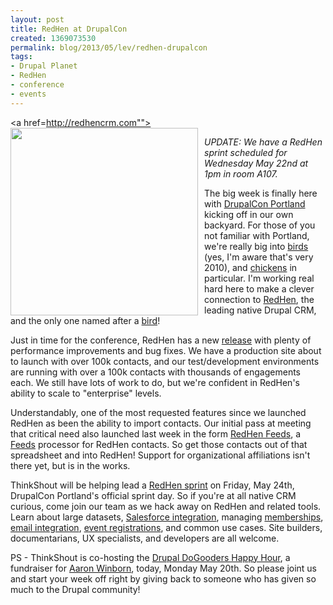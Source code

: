 ```yaml
---
layout: post
title: RedHen at DrupalCon
created: 1369073530
permalink: blog/2013/05/lev/redhen-drupalcon
tags:
- Drupal Planet
- RedHen
- conference
- events
---
```

<a href=http://redhencrm.com""><img src="https://raw.github.com/thinkshout/redhen/gh-pages/images/barnyard.png" style="height: 300px; float:  left; margin: 0 10px 0px 0;" /></a>

_UPDATE: We have a RedHen sprint scheduled for Wednesday May 22nd at 1pm in room A107._

The big week is finally here with [DrupalCon Portland](http://portland2013.drupal.org/) kicking off in our own backyard. For those of you not familiar with Portland, we're really big into [birds](http://www.putabirdonit.com/) (yes, I'm aware that's very 2010), and [chickens](http://www.today.com/id/32594370/ns/today-today_home_and_garden/t/portland-ore-urban-chickens-rule-roost/#.UZpiVGRASaN) in particular. I'm working real hard here to make a clever connection to [RedHen](http://drupal.org/project/redhen), the leading native Drupal CRM, and the only one named after a [bird](http://en.wikipedia.org/wiki/The_Little_Red_Hen)!

Just in time for the conference, RedHen has a new [release](http://drupal.org/node/1997676) with plenty of performance improvements and bug fixes. We have a production site about to launch with over 100k contacts, and our test/development environments are running with over a 100k contacts with thousands of engagements each. We still have lots of work to do, but we're confident in RedHen's ability to scale to "enterprise" levels.

Understandably, one of the most requested features since we launched RedHen as been the ability to import contacts. Our initial pass at meeting that critical need also launched last week in the form [RedHen Feeds](http://drupal.org/project/redhen_feeds), a [Feeds](http://drupal.org/project/feeds) processor for RedHen contacts. So get those contacts out of that spreadsheet and into RedHen! Support for organizational affiliations isn't there yet, but is in the works.

ThinkShout will be helping lead a [RedHen sprint](http://portland2013.drupal.org/program/sprints) on Friday, May 24th, DrupalCon Portland's official sprint day. So if you're at all native CRM curious, come join our team as we hack away on RedHen and related tools. Learn about large datasets, [Salesforce integration](http://drupal.org/project/salesforce), managing [memberships](http://drupal.org/project/redhen_membership), [email integration](http://drupal.org/project/mailchimp), [event registrations](http://drupal.org/project/registration), and common use cases. Site builders, documentarians, UX specialists, and developers are all welcome.

PS - ThinkShout is co-hosting the [Drupal DoGooders Happy Hour](http://pdxdrupaldogooders.eventbrite.com/), a fundraiser for [Aaron Winborn](http://aaronwinborn.com/blogs/aaron/special-needs-trust), today, Monday May 20th. So please joint us and start your week off right by giving back to someone who has given so much to the Drupal community!
